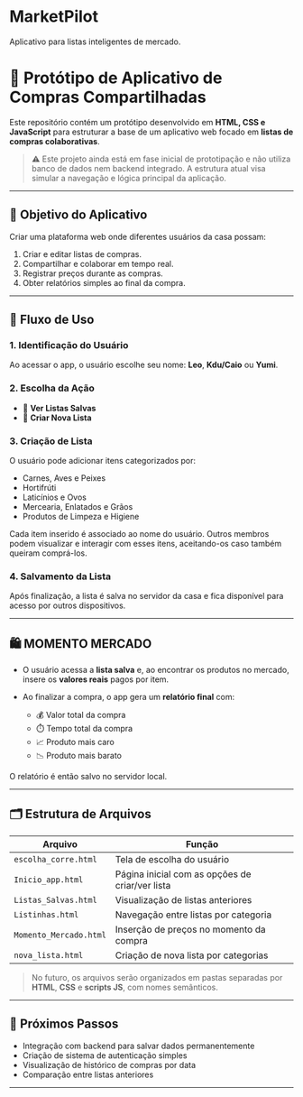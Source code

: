 # MarketPilot
Aplicativo para listas inteligentes de mercado.
# 🛒 Protótipo de Aplicativo de Compras Compartilhadas

Este repositório contém um protótipo desenvolvido em **HTML, CSS e JavaScript** para estruturar a base de um aplicativo web focado em **listas de compras colaborativas**.

> ⚠️ Este projeto ainda está em fase inicial de prototipação e não utiliza banco de dados nem backend integrado. A estrutura atual visa simular a navegação e lógica principal da aplicação.

---

## 📌 Objetivo do Aplicativo

Criar uma plataforma web onde diferentes usuários da casa possam:

1. Criar e editar listas de compras.
2. Compartilhar e colaborar em tempo real.
3. Registrar preços durante as compras.
4. Obter relatórios simples ao final da compra.

---

## 👥 Fluxo de Uso

### 1. Identificação do Usuário
Ao acessar o app, o usuário escolhe seu nome: **Leo**, **Kdu/Caio** ou **Yumi**.

### 2. Escolha da Ação
- 🔹 **Ver Listas Salvas**
- 🔹 **Criar Nova Lista**

### 3. Criação de Lista
O usuário pode adicionar itens categorizados por:

- Carnes, Aves e Peixes  
- Hortifrúti  
- Laticínios e Ovos  
- Mercearia, Enlatados e Grãos  
- Produtos de Limpeza e Higiene

Cada item inserido é associado ao nome do usuário. Outros membros podem visualizar e interagir com esses itens, aceitando-os caso também queiram comprá-los.

### 4. Salvamento da Lista
Após finalização, a lista é salva no servidor da casa e fica disponível para acesso por outros dispositivos.

---

## 🛍️ MOMENTO MERCADO

- O usuário acessa a **lista salva** e, ao encontrar os produtos no mercado, insere os **valores reais** pagos por item.
- Ao finalizar a compra, o app gera um **relatório final** com:

  - 💰 Valor total da compra  
  - ⏱️ Tempo total da compra  
  - 📈 Produto mais caro  
  - 📉 Produto mais barato  

O relatório é então salvo no servidor local.

---

## 🗂️ Estrutura de Arquivos

| Arquivo | Função |
|--------|--------|
| `escolha_corre.html` | Tela de escolha do usuário |
| `Inicio_app.html` | Página inicial com as opções de criar/ver lista |
| `Listas_Salvas.html` | Visualização de listas anteriores |
| `Listinhas.html` | Navegação entre listas por categoria |
| `Momento_Mercado.html` | Inserção de preços no momento da compra |
| `nova_lista.html` | Criação de nova lista por categorias |

> No futuro, os arquivos serão organizados em pastas separadas por **HTML**, **CSS** e **scripts JS**, com nomes semânticos.

---

## 🚧 Próximos Passos

- Integração com backend para salvar dados permanentemente  
- Criação de sistema de autenticação simples  
- Visualização de histórico de compras por data  
- Comparação entre listas anteriores  

---
